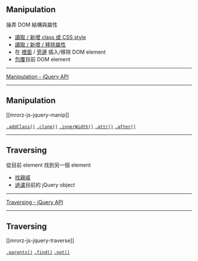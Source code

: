 Manipulation
------
操弄 DOM 結構與屬性

* [讀取 / 新增 class 或 CSS style](http://api.jquery.com/category/css/)
* [讀取 / 新增 / 移除屬性](http://api.jquery.com/category/attributes/)
* 在 [裡面](http://api.jquery.com/category/manipulation/dom-insertion-inside/) / [旁邊](http://api.jquery.com/category/manipulation/dom-insertion-outside/) 插入/移除 DOM element
* [包覆](http://api.jquery.com/category/manipulation/dom-insertion-around/)目前 DOM element

------

[Manipulation - jQuery API](http://api.jquery.com/category/manipulation/)


---

Manipulation
------

[[mrorz-js-jquery-manip]]

[`.addClass()`](http://api.jquery.com/addClass/) [`.clone()`](http://api.jquery.com/clone/) [`.innerWidth()`](http://api.jquery.com/innerWidth/) [`.attr()`](http://api.jquery.com/attr/) [`.after()`](http://api.jquery.com/after/)


---

Traversing
------
從目前 element 找到另一個 element

* [找親戚](http://api.jquery.com/category/traversing/tree-traversal/)
* [過濾](http://api.jquery.com/category/traversing/filtering/)目前的 jQuery object

------

[Traversing - jQuery API](http://api.jquery.com/category/traversing/)


---

Traversing
------

[[mrorz-js-jquery-traverse]]

[`.parents()`](http://api.jquery.com/parents/) [`.find()`](http://api.jquery.com/find/) [`.not()`](http://api.jquery.com/not/)

